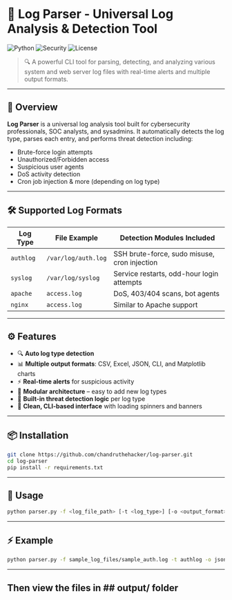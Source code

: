 # 🧠 Log Parser - Universal Log Analysis & Detection Tool

![Python](https://img.shields.io/badge/Python-3.10+-blue.svg)
![Security](https://img.shields.io/badge/Security-Log%20Analysis-red.svg)
![License](https://img.shields.io/badge/License-MIT-green.svg)

> 🔍 A powerful CLI tool for parsing, detecting, and analyzing various system and web server log files with real-time alerts and multiple output formats.

---

## 🚀 Overview

**Log Parser** is a universal log analysis tool built for cybersecurity professionals, SOC analysts, and sysadmins. It automatically detects the log type, parses each entry, and performs threat detection including:

- Brute-force login attempts
- Unauthorized/Forbidden access
- Suspicious user agents
- DoS activity detection
- Cron job injection & more (depending on log type)

---

## 🛠️ Supported Log Formats

| Log Type   | File Example        | Detection Modules Included |
|------------|---------------------|-----------------------------|
| `authlog`  | `/var/log/auth.log` | SSH brute-force, sudo misuse, cron injection |
| `syslog`   | `/var/log/syslog`   | Service restarts, odd-hour login attempts |
| `apache`   | `access.log`        | DoS, 403/404 scans, bot agents |
| `nginx`    | `access.log`        | Similar to Apache support   |

---

## ⚙️ Features

- 🔍 **Auto log type detection**
- 📊 **Multiple output formats**: CSV, Excel, JSON, CLI, and Matplotlib charts
- ⚡ **Real-time alerts** for suspicious activity
- 📂 **Modular architecture** – easy to add new log types
- 🧠 **Built-in threat detection logic** per log type
- 🎯 **Clean, CLI-based interface** with loading spinners and banners

---

## 📦 Installation

```bash
git clone https://github.com/chandruthehacker/log-parser.git
cd log-parser
pip install -r requirements.txt
```
---

## 🧪 Usage

```bash
python parser.py -f <log_file_path> [-t <log_type>] [-o <output_format>]
```
---

## ⚡ Example

```bash
python parser.py -f sample_log_files/sample_auth.log -t authlog -o json
```
---
Then view the files in ## output/ folder
---
